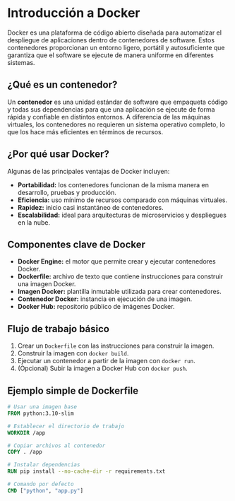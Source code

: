 # Introducción a Docker

Docker es una plataforma de código abierto diseñada para automatizar el despliegue de aplicaciones dentro de contenedores de software. Estos contenedores proporcionan un entorno ligero, portátil y autosuficiente que garantiza que el software se ejecute de manera uniforme en diferentes sistemas.

## ¿Qué es un contenedor?

Un **contenedor** es una unidad estándar de software que empaqueta código y todas sus dependencias para que una aplicación se ejecute de forma rápida y confiable en distintos entornos. A diferencia de las máquinas virtuales, los contenedores no requieren un sistema operativo completo, lo que los hace más eficientes en términos de recursos.

## ¿Por qué usar Docker?

Algunas de las principales ventajas de Docker incluyen:

- **Portabilidad:** los contenedores funcionan de la misma manera en desarrollo, pruebas y producción.
- **Eficiencia:** uso mínimo de recursos comparado con máquinas virtuales.
- **Rapidez:** inicio casi instantáneo de contenedores.
- **Escalabilidad:** ideal para arquitecturas de microservicios y despliegues en la nube.

## Componentes clave de Docker

- **Docker Engine:** el motor que permite crear y ejecutar contenedores Docker.
- **Dockerfile:** archivo de texto que contiene instrucciones para construir una imagen Docker.
- **Imagen Docker:** plantilla inmutable utilizada para crear contenedores.
- **Contenedor Docker:** instancia en ejecución de una imagen.
- **Docker Hub:** repositorio público de imágenes Docker.

## Flujo de trabajo básico

1. Crear un `Dockerfile` con las instrucciones para construir la imagen.
2. Construir la imagen con `docker build`.
3. Ejecutar un contenedor a partir de la imagen con `docker run`.
4. (Opcional) Subir la imagen a Docker Hub con `docker push`.

## Ejemplo simple de Dockerfile

```Dockerfile
# Usar una imagen base
FROM python:3.10-slim

# Establecer el directorio de trabajo
WORKDIR /app

# Copiar archivos al contenedor
COPY . /app

# Instalar dependencias
RUN pip install --no-cache-dir -r requirements.txt

# Comando por defecto
CMD ["python", "app.py"]